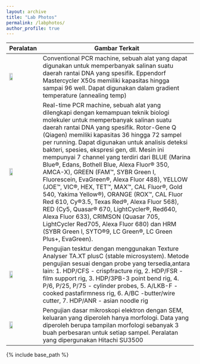 ```yaml
---
layout: archive
title: "Lab Photos"
permalink: /labphotos/
author_profile: true
---
```


| Peralatan | Gambar Terkait |
| ------------------- | -------------- |
| <img src = "https://elsatur.brin.go.id/public/uploads/layanan_file/5587/gambar_layanan_8863.jpg" width = "35%"> | Conventional PCR machine, sebuah alat yang dapat digunakan untuk memperbanyak salinan suatu daerah rantai DNA yang spesifik. Eppendorf Mastercycler X50s memiliki kapasitas hingga sampai 96 well. Dapat digunakan dalam gradient temperature (annealing temp) |
| <img src = "https://elsatur.brin.go.id/public/uploads/layanan_file/5588/gambar_layanan_8865.jpg" width = "35%"> | Real-time PCR machine, sebuah alat yang dilengkapi dengan kemampuan teknik biologi molekuler untuk memperbanyak salinan suatu daerah rantai DNA yang spesifik. Rotor-Gene Q (Qiagen) memiliki kapasitas 36 hingga 72 sampel per running. Dapat digunakan untuk analisis deteksi bakteri, spesies, ekspresi gen, dll. Mesin ini mempunyai 7 channel yang terdiri dari BLUE (Marina Blue®, Edans, Bothell Blue, Alexa Fluor® 350, AMCA-X), GREEN (FAM™, SYBR Green I, Fluorescein, EvaGreen®, Alexa Fluor 488), YELLOW (JOE™, VIC®, HEX, TET™, MAX™, CAL Fluor®, Gold 540, Yakima Yellow®), ORANGE (ROX™, CAL Fluor Red 610, Cy®3.5, Texas Red®, Alexa Fluor 568), RED (Cy5, Quasar® 670, LightCycler®, Red640, Alexa Fluor 633), CRIMSON (Quasar 705, LightCycler Red705, Alexa Fluor 680) dan HRM (SYBR Green I, SYTO®9, LC Green®, LC Green Plus+, EvaGreen). |
| <img src = "https://elsatur.brin.go.id/public/uploads/layanan_file/7228/gambar_layanan_12602.jpg" width = "35%"> | Pengujian tesktur dengan menggunakan Texture Analyser TA.XT plusC (stable microsystem). Metode pengujian sesuai dengan probe yang tersedia,antara lain: 1. HDP/CFS - crispfracture rig, 2. HDP/FSR - film support rig, 3. HDP/3PB-3 point bend rig, 4. P/6, P/25, P/75 - cylinder probes, 5. A/LKB-F - cooked pastafirmness rig, 6. A/BC -butter/wire cutter, 7. HDP/ANR - asian noodle rig |
| <img src = "https://elsatur.brin.go.id/public/uploads/layanan_file/1523/gambar_layanan_6806.jpg" width = "35%"> | Pengujian dasar mikroskopi elektron dengan SEM, keluaran yang diperoleh hanya morfologi. Data yang diperoleh berupa tampilan morfologi sebanyak 3 buah perbesaran untuk setiap sampel. Peralatan yang dipergunakan Hitachi SU3500 |

{% include base_path %}


